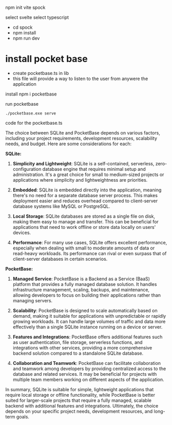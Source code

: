 npm init vite spock 

select svelte 
select typescript

- cd spock 
- npm install 
- npm run dev
  


# install pocket base 
- create pocketbase.ts in lib 
- this file will provide a way to listen to the user from anywere the application


install npm i pocketbase 



run pocketbase 
```
./pocketbase.exe serve
```



code for the pocketbase.ts


The choice between SQLite and PocketBase depends on various factors, including your project requirements, development resources, scalability needs, and budget. Here are some considerations for each:

**SQLite:**

1. **Simplicity and Lightweight**: SQLite is a self-contained, serverless, zero-configuration database engine that requires minimal setup and administration. It's a great choice for small to medium-sized projects or applications where simplicity and lightweightness are priorities.

2. **Embedded**: SQLite is embedded directly into the application, meaning there's no need for a separate database server process. This makes deployment easier and reduces overhead compared to client-server database systems like MySQL or PostgreSQL.

3. **Local Storage**: SQLite databases are stored as a single file on disk, making them easy to manage and transfer. This can be beneficial for applications that need to work offline or store data locally on users' devices.

4. **Performance**: For many use cases, SQLite offers excellent performance, especially when dealing with small to moderate amounts of data or read-heavy workloads. Its performance can rival or even surpass that of client-server databases in certain scenarios.

**PocketBase:**

1. **Managed Service**: PocketBase is a Backend as a Service (BaaS) platform that provides a fully managed database solution. It handles infrastructure management, scaling, backups, and maintenance, allowing developers to focus on building their applications rather than managing servers.

2. **Scalability**: PocketBase is designed to scale automatically based on demand, making it suitable for applications with unpredictable or rapidly growing workloads. It can handle large volumes of traffic and data more effectively than a single SQLite instance running on a device or server.

3. **Features and Integrations**: PocketBase offers additional features such as user authentication, file storage, serverless functions, and integrations with other services, providing a more comprehensive backend solution compared to a standalone SQLite database.

4. **Collaboration and Teamwork**: PocketBase can facilitate collaboration and teamwork among developers by providing centralized access to the database and related services. It may be beneficial for projects with multiple team members working on different aspects of the application.

In summary, SQLite is suitable for simple, lightweight applications that require local storage or offline functionality, while PocketBase is better suited for larger-scale projects that require a fully managed, scalable backend with additional features and integrations. Ultimately, the choice depends on your specific project needs, development resources, and long-term goals.